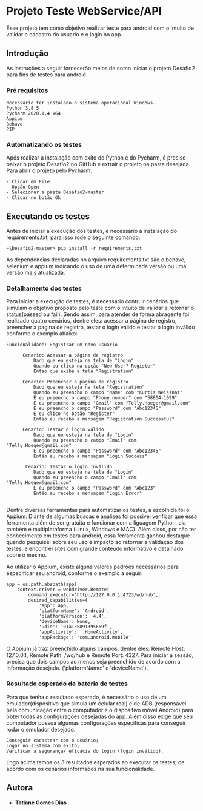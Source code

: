 # Projeto Teste WebService/API

Esse projeto tem como objetivo realizar teste para android com o intuito de validar o cadastro do usuario e o login no app.

## Introdução

As instruções a seguir fornecerão meios de como iniciar o projeto Desafio2 para fins de testes para android.

### Pré requisitos

```
Necessário ter instalado o sistema operacional Windows.
Python 3.8.5
Pycharm 2020.1.4 x64
Appium
Behave
PIP 
```

### Automatizando os testes

Após realizar a instalação com exito do Python e do Pycharm, é preciso baixar o projeto Desafio2 no GitHub e extrair o projeto na pasta desejada.
Para abrir o projeto pelo Pycharm:

```
- Clicar em File
- Opção Open
- Selecionar a pasta Desafio2-master
- Clicar no botão Ok
```

## Executando os testes

Antes de iniciar a execução dos testes, é necessário a instalação do requirements.txt, para isso rode o seguinte comando.

```
~\Desafio2-master> pip install -r requirements.txt
```
As dependências declaradas no arquivo requirements.txt são o behave, selenium e appium indicando o uso de uma determinada versão ou uma versão mais atualizada.


### Detalhamento dos testes

Para iniciar a execução de testes, é necessário contruir cenários que simulam o objetivo proposto pelo teste com o intuito de validar e retornar o status(passed ou fail). Sendo assim, para atender de forma abragente foi realizado quatro cenários, dentre eles: acessar a página de registro, preencher a pagina de registro, testar o login válido e testar o login inválido conforme o exemplo abaixo:

```
Funcionalidade: Registrar um novo usuário

      Cenario: Acessar a página de registro
          Dado que eu esteja na tela de "Login"
          Quando eu clico na opção "New User? Register"
          Entao que exiba a tela "Registration"

      Cenario: Preencher a pagina de registro
          Dado que eu esteja na tela "Registration"
          Quando eu preencho o campo "Name" com "Kurtis Weissnat"
          E eu preencho o campo "Phone number" com "58804-1099"
          E eu preencho o campo "Gmail" com "Telly.Hoeger@gmail.com"
          E eu preencho o campo "Password" com "Abc12345"
          E eu clico no botão "Register"
          Entao eu recebo a mensagem "Registration Successful"

      Cenario: Testar o login válido
          Dado que eu esteja na tela de "Login"
          Quando eu preencho o campo "Email" com "Telly.Hoeger@gmail.com"
          E eu preencho o campo "Password" com "Abc12345"
          Então eu recebo a mensagem "Login Success"

       Cenario: Testar o login inválido
          Dado que eu esteja na tela de "Login"
          Quando eu preencho o campo "Email" com "Telly.Hoeger@gmail.com"
          E eu preencho o campo "Password" com "Abc123"
          Então eu recebo a mensagem "Login Error"


```
Dentre diversas ferramentas para automatizar os testes, a escolhida foi o Appium. Diante de algumas buscas e analises foi possivel verificar que essa ferramenta além de ser gratuita e funcionar com a liguagem Python, ela também é multiplataforma (Linux, Windows e MAC). 
Além disso, por não ter conhecimento em testes para android, essa ferramenta ganhou destaque quando pesquisei sobre seu uso e impacto ao retornar a validação dos testes, e encontrei sites com grande conteudo informativo e detalhado sobre o mesmo.

Ao utilizar o Appium, existe alguns valores padrões necessários para especificar seu android, conforme o exemplo a seguir:

```
app = os.path.abspath(app)
    context.driver = webdriver.Remote(
        command_executor='http://127.0.0.1:4723/wd/hub',
        desired_capabilities={
            'app': app,
            'platformName': 'Android',
            'platformVersion': '4.4',
            'deviceName': None,
            'udid': '01a135891395669f',
            'appActivity': '.HomeActivity',
            'appPackage': 'com.android.mobile'

```
 O Appium já traz preenchido alguns campos, dentre eles: Remote Host: 127.0.0.1, Remote Path: /wd/hub e Remote Port: 4327. Para iniciar a sessão, precisa que dois campos ao menos seja preenchido de acordo com a informação desejada. ('platformName:' e 'deviceName').

### Resultado esperado da bateria de testes

Para que tenha o resultado esperado, é necessário o uso de um emulador(dispositivo que simula um celular real) e de ADB (responsável pela comunicação entre o computador e o dispositivo móvel Android) para obter todas as configurações desejadas do app. Além disso exige que seu computador possua algumas configurações especificas para conseguir rodar o emulador desejado.

```
Conseguir cadastrar com o usuário;
Logar no sistema com exito;
Verificar a segurança/ eficácia do login (login inválido).

```
Logo acima temos os 3 resultados esperados ao executar os testes, de acordo com os cenários informados na sua funcionalidade.

## Autora

* **Tatiane Gomes Dias** 


